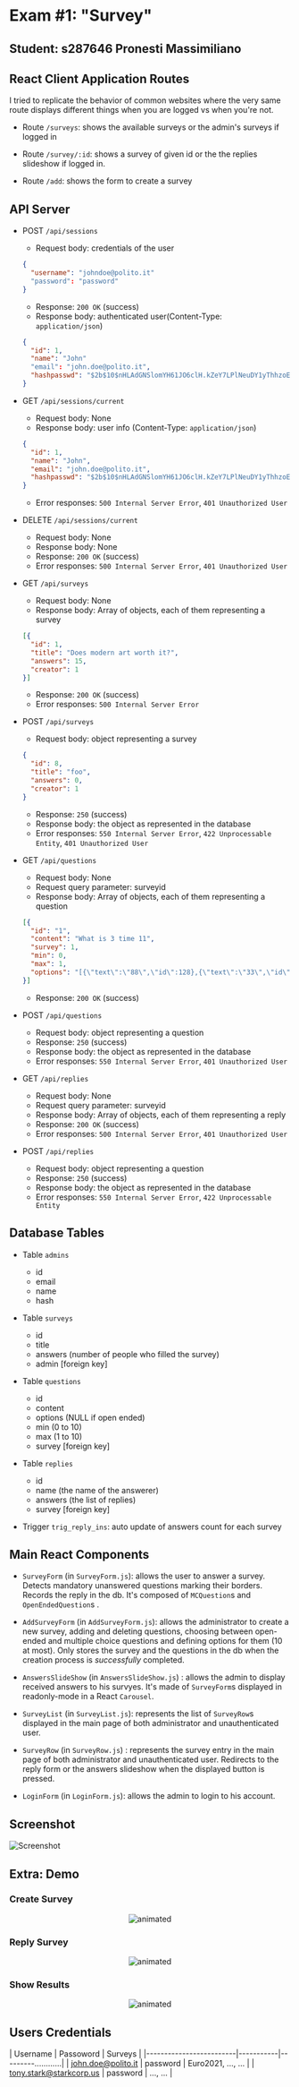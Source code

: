 # Exam #1: "Survey"
## Student: s287646 Pronesti Massimiliano 

## React Client Application Routes

I tried to replicate the behavior of common websites where the very same route displays different things when you are logged vs when you're not.

- Route `/surveys`: shows the available surveys or the admin's surveys if logged in

- Route `/survey/:id`: shows a survey of given id or the the replies slideshow if logged in.

- Route `/add`: shows the form to create a survey

## API Server

- POST `/api/sessions`
  * Request body: credentials of the user 
  ```json
  {
    "username": "johndoe@polito.it"
    "password": "password"
  }
  ```
  * Response: `200 OK` (success)
  * Response body: authenticated user(Content-Type: `application/json`)
  ```json
  {
    "id": 1,
    "name": "John"
    "email": "john.doe@polito.it",
    "hashpasswd": "$2b$10$nHLAdGNSlomYH61JO6clH.kZeY7LPlNeuDY1yThhzoEipjJI3YYdW"  
  }
  ``` 
  
- GET `/api/sessions/current`
  * Request body: None
  * Response body: user info (Content-Type: `application/json`)
  ```json
  {
    "id": 1,
    "name": "John",
    "email": "john.doe@polito.it",
    "hashpasswd": "$2b$10$nHLAdGNSlomYH61JO6clH.kZeY7LPlNeuDY1yThhzoEipjJI3YYdW"
  }
  ```
  * Error responses: `500 Internal Server Error`, `401 Unauthorized User` 

- DELETE `/api/sessions/current`
  * Request body: None
  * Response body: None
  * Response: `200 OK` (success)
  * Error responses: `500 Internal Server Error`, `401 Unauthorized User` 

- GET `/api/surveys`
  * Request body: None
  * Response body: Array of objects, each of them representing a survey
  ```json
  [{
    "id": 1,
    "title": "Does modern art worth it?",
    "answers": 15,
    "creator": 1
  }]
  ```
  * Response: `200 OK` (success)
  * Error responses: `500 Internal Server Error`

- POST `/api/surveys`
  * Request body: object representing a survey 
  ```json
  {
    "id": 8,
    "title": "foo",
    "answers": 0,
    "creator": 1
  }
  ```
  * Response: `250` (success) 
  * Response body: the object as represented in the database
  * Error responses: `550 Internal Server Error`, `422 Unprocessable Entity`, `401 Unauthorized User`  
  
- GET `/api/questions`
  * Request body: None
  * Request query parameter: surveyid
  * Response body: Array of objects, each of them representing a question
  ```json
  [{
    "id": "1",
    "content": "What is 3 time 11",
    "survey": 1,
    "min": 0,
    "max": 1,
    "options": "[{\"text\":\"88\",\"id\":128},{\"text\":\"33\",\"id\":1},{\"text\":\"23\",\"id\":2}]"
  }]
  ```
  * Response: `200 OK` (success)

- POST `/api/questions`
  * Request body: object representing a question 
  * Response: `250` (success) 
  * Response body: the object as represented in the database
  * Error responses: `550 Internal Server Error`, `401 Unauthorized User`
- GET `/api/replies`
  * Request body: None
  * Request query parameter: surveyid
  * Response body: Array of objects, each of them representing a reply
  * Response: `200 OK` (success)
  * Error responses: `500 Internal Server Error`, `401 Unauthorized User`

- POST `/api/replies`
  * Request body: object representing a question 
  * Response: `250` (success) 
  * Response body: the object as represented in the database
  * Error responses: `550 Internal Server Error`, `422 Unprocessable Entity`

## Database Tables

- Table `admins` 
  * id 
  * email
  * name
  * hash

- Table `surveys` 
  * id
  * title
  * answers (number of people who filled the survey)
  * admin [foreign key]

- Table `questions` 
  * id
  * content 
  * options (NULL if open ended) 
  * min  (0 to 10)
  * max  (1 to 10)
  * survey [foreign key]

- Table `replies` 
  * id
  * name (the name of the answerer)
  * answers (the list of replies) 
  * survey [foreign key]

- Trigger `trig_reply_ins`: auto update of answers count for each survey
## Main React Components


- `SurveyForm` (in `SurveyForm.js`): allows the user to answer a survey. Detects mandatory unanswered questions marking their borders. Records the reply in the db. It's composed of `MCQuestion`s and `OpenEndedQuestion`s . 

- `AddSurveyForm` (in `AddSurveyForm.js`): allows the administrator to create a new survey, adding and deleting questions, choosing between open-ended and multiple choice questions and defining options for them (10 at most).
Only stores the survey and the questions in the db when the creation process is *successfully* completed.  

- `AnswersSlideShow` (in `AnswersSlideShow.js`) : allows the admin to display received answers to his survyes. It's made of `SurveyForm`s displayed in readonly-mode in a React `Carousel`.

- `SurveyList` (in `SurveyList.js`): represents the list of `SurveyRow`s displayed in the main page of both administrator and unauthenticated user.

- `SurveyRow` (in `SurveyRow.js`) : represents the survey entry in the main page of both administrator and unauthenticated user. Redirects to the reply form or the answers slideshow when the displayed button is pressed. 

- `LoginForm` (in `LoginForm.js`): allows the admin to login to his account. 


## Screenshot

![Screenshot](assets/screenshot.png)

## Extra: Demo
### Create Survey
<p align="center">
  <img src="assets/demo_create.gif" alt="animated" />
</p>

### Reply Survey
<p align="center">
  <img src="assets/demo_reply.gif" alt="animated"/>
</p>

### Show Results
<p align="center">
  <img src="assets/demo_show.gif" alt="animated" />
</p>

## Users Credentials

| Username                | Passoword | Surveys             |
|-------------------------|-----------|---------............|
| john.doe@polito.it      | password  |  Euro2021, ..., ... |
| tony.stark@starkcorp.us | password  |  ..., ...           |
